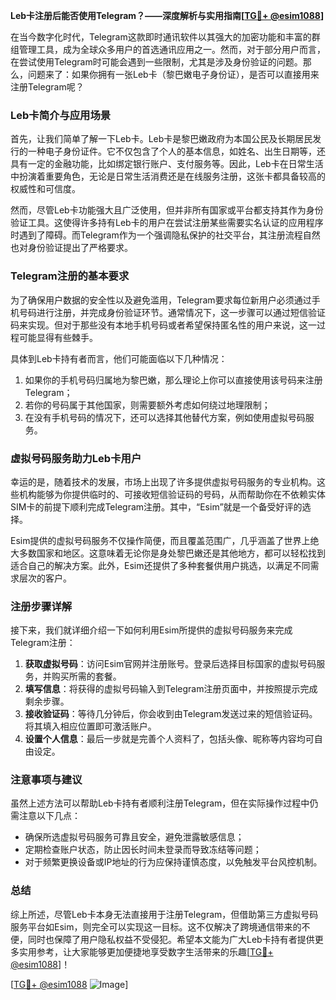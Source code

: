 **Leb卡注册后能否使用Telegram？——深度解析与实用指南[[TG💪+ @esim1088](https://t.me/s/esim1088)]**

在当今数字化时代，Telegram这款即时通讯软件以其强大的加密功能和丰富的群组管理工具，成为全球众多用户的首选通讯应用之一。然而，对于部分用户而言，在尝试使用Telegram时可能会遇到一些限制，尤其是涉及身份验证的问题。那么，问题来了：如果你拥有一张Leb卡（黎巴嫩电子身份证），是否可以直接用来注册Telegram呢？

### Leb卡简介与应用场景

首先，让我们简单了解一下Leb卡。Leb卡是黎巴嫩政府为本国公民及长期居民发行的一种电子身份证件。它不仅包含了个人的基本信息，如姓名、出生日期等，还具有一定的金融功能，比如绑定银行账户、支付服务等。因此，Leb卡在日常生活中扮演着重要角色，无论是日常生活消费还是在线服务注册，这张卡都具备较高的权威性和可信度。

然而，尽管Leb卡功能强大且广泛使用，但并非所有国家或平台都支持其作为身份验证工具。这使得许多持有Leb卡的用户在尝试注册某些需要实名认证的应用程序时遇到了障碍。而Telegram作为一个强调隐私保护的社交平台，其注册流程自然也对身份验证提出了严格要求。

### Telegram注册的基本要求

为了确保用户数据的安全性以及避免滥用，Telegram要求每位新用户必须通过手机号码进行注册，并完成身份验证环节。通常情况下，这一步骤可以通过短信验证码来实现。但对于那些没有本地手机号码或者希望保持匿名性的用户来说，这一过程可能显得有些棘手。

具体到Leb卡持有者而言，他们可能面临以下几种情况：
1. 如果你的手机号码归属地为黎巴嫩，那么理论上你可以直接使用该号码来注册Telegram；
2. 若你的号码属于其他国家，则需要额外考虑如何绕过地理限制；
3. 在没有手机号码的情况下，还可以选择其他替代方案，例如使用虚拟号码服务。

### 虚拟号码服务助力Leb卡用户

幸运的是，随着技术的发展，市场上出现了许多提供虚拟号码服务的专业机构。这些机构能够为你提供临时的、可接收短信验证码的号码，从而帮助你在不依赖实体SIM卡的前提下顺利完成Telegram注册。其中，“Esim”就是一个备受好评的选择。

Esim提供的虚拟号码服务不仅操作简便，而且覆盖范围广，几乎涵盖了世界上绝大多数国家和地区。这意味着无论你是身处黎巴嫩还是其他地方，都可以轻松找到适合自己的解决方案。此外，Esim还提供了多种套餐供用户挑选，以满足不同需求层次的客户。

### 注册步骤详解

接下来，我们就详细介绍一下如何利用Esim所提供的虚拟号码服务来完成Telegram注册：

1. **获取虚拟号码**：访问Esim官网并注册账号。登录后选择目标国家的虚拟号码服务，并购买所需的套餐。
2. **填写信息**：将获得的虚拟号码输入到Telegram注册页面中，并按照提示完成剩余步骤。
3. **接收验证码**：等待几分钟后，你会收到由Telegram发送过来的短信验证码。将其填入相应位置即可激活账户。
4. **设置个人信息**：最后一步就是完善个人资料了，包括头像、昵称等内容均可自由设定。

### 注意事项与建议

虽然上述方法可以帮助Leb卡持有者顺利注册Telegram，但在实际操作过程中仍需注意以下几点：

- 确保所选虚拟号码服务可靠且安全，避免泄露敏感信息；
- 定期检查账户状态，防止因长时间未登录而导致冻结等问题；
- 对于频繁更换设备或IP地址的行为应保持谨慎态度，以免触发平台风控机制。

### 总结

综上所述，尽管Leb卡本身无法直接用于注册Telegram，但借助第三方虚拟号码服务平台如Esim，则完全可以实现这一目标。这不仅解决了跨境通信带来的不便，同时也保障了用户隐私权益不受侵犯。希望本文能为广大Leb卡持有者提供更多实用参考，让大家能够更加便捷地享受数字生活带来的乐趣[[TG💪+ @esim1088](https://t.me/s/esim1088)]！

[[TG💪+ @esim1088](https://t.me/s/esim1088) ![Image](https://i.postimg.cc/4NQfJmqS/Snipaste-2025-05-13-00-14-12.png)]